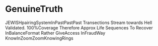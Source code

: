 # GenuineTruth
JEWISHpairingSystemInPastPastPast Transections Stream towards Hell Validated. 100%Coverage Therefore Approx Life Sequences To Recover InBalanceFormat Rather GiveAccess InFraudWay KnowInZoomZoomKnowingRings
